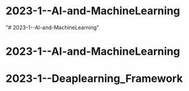 # 2023-1--AI-and-MachineLearning
"# 2023-1--AI-and-MachineLearning" 
# 2023-1--AI-and-MachineLearning
# 2023-1--Deaplearning_Framework
